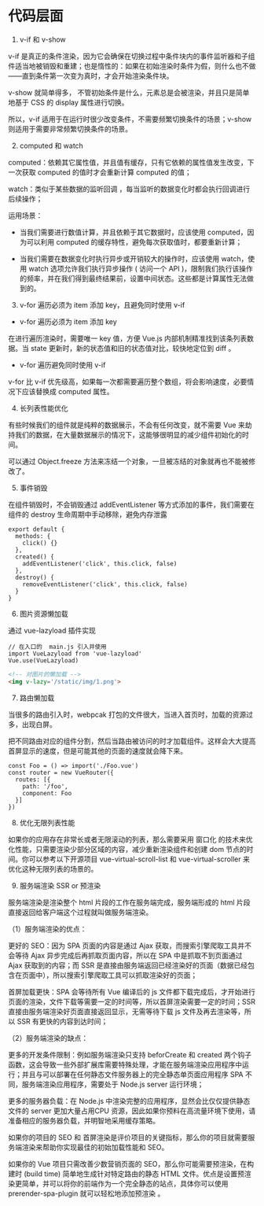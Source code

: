 # 代码层面

1. v-if 和 v-show

v-if 是真正的条件渲染，因为它会确保在切换过程中条件块内的事件监听器和子组件适当地被销毁和重建；也是惰性的：如果在初始渲染时条件为假，则什么也不做——直到条件第一次变为真时，才会开始渲染条件块。

v-show 就简单得多， 不管初始条件是什么，元素总是会被渲染，并且只是简单地基于 CSS 的 display 属性进行切换。

所以，v-if 适用于在运行时很少改变条件，不需要频繁切换条件的场景；v-show 则适用于需要非常频繁切换条件的场景。

2. computed 和 watch

computed：依赖其它属性值，并且值有缓存，只有它依赖的属性值发生改变，下一次获取 computed 的值时才会重新计算 computed  的值；

watch：类似于某些数据的监听回调 ，每当监听的数据变化时都会执行回调进行后续操作；

运用场景：

* 当我们需要进行数值计算，并且依赖于其它数据时，应该使用 computed，因为可以利用 computed 的缓存特性，避免每次获取值时，都要重新计算；

* 当我们需要在数据变化时执行异步或开销较大的操作时，应该使用 watch，使用 watch 选项允许我们执行异步操作 ( 访问一个 API )，限制我们执行该操作的频率，并在我们得到最终结果前，设置中间状态。这些都是计算属性无法做到的。

3. v-for 遍历必须为 item 添加 key，且避免同时使用 v-if

* v-for 遍历必须为 item 添加 key

在进行遍历渲染时，需要唯一 key 值，方便 Vue.js 内部机制精准找到该条列表数据。当 state 更新时，新的状态值和旧的状态值对比，较快地定位到 diff 。

* v-for 遍历避免同时使用 v-if

v-for 比 v-if 优先级高，如果每一次都需要遍历整个数组，将会影响速度，必要情况下应该替换成 computed 属性。

4. 长列表性能优化

有些时候我们的组件就是纯粹的数据展示，不会有任何改变，就不需要 Vue 来劫持我们的数据，在大量数据展示的情况下，这能够很明显的减少组件初始化的时间。

可以通过 Object.freeze 方法来冻结一个对象，一旦被冻结的对象就再也不能被修改了。

5. 事件销毁

在组件销毁时，不会销毁通过 addEventListener 等方式添加的事件，我们需要在组件的 destroy 生命周期中手动移除，避免内存泄露

``` JS
export default {
  methods: {
    click() {}
  },
  created() {
    addEventListener('click', this.click, false)
  },
  destroy() {
    removeEventListener('click', this.click, false)
  }
}
```

6. 图片资源懒加载

通过 vue-lazyload 插件实现

``` JS
// 在入口的  main.js 引入并使用
import VueLazyload from 'vue-lazyload'
Vue.use(VueLazyload)
```

``` HTML
<!-- 对图片的懒加载 -->
<img v-lazy='/static/img/1.png'>
```

7. 路由懒加载

当很多的路由引入时，webpcak 打包的文件很大，当进入首页时，加载的资源过多，出现白屏。

把不同路由对应的组件分割，然后当路由被访问的时才加载组件。这样会大大提高首屏显示的速度，但是可能其他的页面的速度就会降下来。

``` JS
const Foo = () => import('./Foo.vue')
const router = new VueRouter({
  routes: [{
    path: '/foo',
    component: Foo
  }]
})
```

8. 优化无限列表性能

如果你的应用存在非常长或者无限滚动的列表，那么需要采用 窗口化 的技术来优化性能，只需要渲染少部分区域的内容，减少重新渲染组件和创建 dom 节点的时间。你可以参考以下开源项目 vue-virtual-scroll-list 和 vue-virtual-scroller  来优化这种无限列表的场景的。

9. 服务端渲染 SSR or 预渲染

服务端渲染是渲染整个 html 片段的工作在服务端完成，服务端形成的 html 片段直接返回给客户端这个过程就叫做服务端渲染。

（1）服务端渲染的优点：

更好的 SEO：因为 SPA 页面的内容是通过 Ajax 获取，而搜索引擎爬取工具并不会等待 Ajax 异步完成后再抓取页面内容，所以在 SPA 中是抓取不到页面通过 Ajax 获取到的内容；而 SSR 是直接由服务端返回已经渲染好的页面（数据已经包含在页面中），所以搜索引擎爬取工具可以抓取渲染好的页面；

首屏加载更快：SPA 会等待所有 Vue 编译后的 js 文件都下载完成后，才开始进行页面的渲染，文件下载等需要一定的时间等，所以首屏渲染需要一定的时间；SSR 直接由服务端渲染好页面直接返回显示，无需等待下载 js 文件及再去渲染等，所以 SSR 有更快的内容到达时间；

（2）服务端渲染的缺点：

更多的开发条件限制：例如服务端渲染只支持 beforCreate 和 created 两个钩子函数，这会导致一些外部扩展库需要特殊处理，才能在服务端渲染应用程序中运行；并且与可以部署在任何静态文件服务器上的完全静态单页面应用程序 SPA 不同，服务端渲染应用程序，需要处于 Node.js server 运行环境；

更多的服务器负载：在 Node.js 中渲染完整的应用程序，显然会比仅仅提供静态文件的 server 更加大量占用CPU 资源，因此如果你预料在高流量环境下使用，请准备相应的服务器负载，并明智地采用缓存策略。

如果你的项目的 SEO 和 首屏渲染是评价项目的关键指标，那么你的项目就需要服务端渲染来帮助你实现最佳的初始加载性能和 SEO。

如果你的 Vue 项目只需改善少数营销页面的 SEO，那么你可能需要预渲染，在构建时 (build time) 简单地生成针对特定路由的静态 HTML 文件。优点是设置预渲染更简单，并可以将你的前端作为一个完全静态的站点，具体你可以使用 prerender-spa-plugin 就可以轻松地添加预渲染 。

